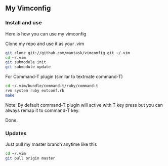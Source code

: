## My Vimconfig


### Install and use

Here is how you can use my vimconfig

Clone my repo and use it as your .vim

```bash
git clone git://github.com/mantask/vimconfig.git ~/.vim
cd ~/.vim
git submodule init
git submodule update

```

For Command-T plugin (similar to textmate command-T)

```bash
cd ~/.vim/bundle/command-t/ruby/command-t
rvm system ruby extconf.rb
make
```

Note: By default command-T plugin will active with <leader>T key press but you can always remap it to command-T key.

Done.

### Updates 

Just pull my master branch anytime like this

```bash
cd ~/.vim
git pull origin master

```
